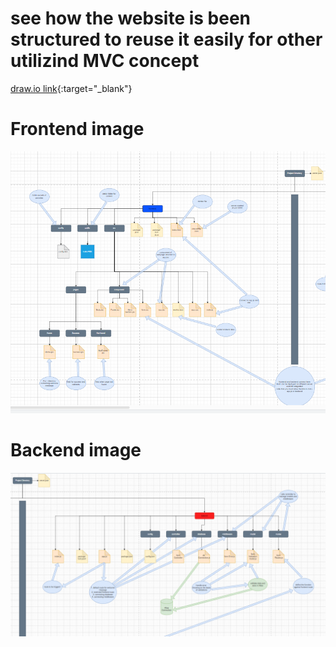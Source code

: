 # see how the website is been structured to reuse it easily for other utilizind MVC concept
[draw.io link](https://drive.google.com/file/d/1fV-xC6p-pa_BGYPeo5KoTS2Xuxe71QFY/view?usp=sharing){:target="_blank"}

# Frontend image
![Frontend Schema](./frontend/img.PNG)
# Backend image
![Backend Schema](./backend/img.PNG)
